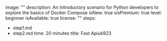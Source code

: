 image: ""
description: An Introductory scenario for Python developers to explore the basics of Docker Compose
isNew: true
sisPremium: true
level: beginner
isAvailable: true
license: ""
steps:
- step1.md
- step2.md
time: 20 minutes
title: Fast Apiuk923

